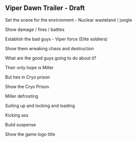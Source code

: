 Viper Dawn Trailer - Draft
---

Set the scene for the environment - Nuclear wasteland / jungle

Show damage / fires / battles

Establish the bad guys - Viper force (Elite soldiers)

Show them wreaking chaos and destruction

What are the good guys going to do about it?

Their only hope is Miller

But hes in Cryo prison 

Show the Cryo Prison

Miller defrosting

Suiting up and locking and loading

Kicking ass

Build suspense

Show the game logo title
